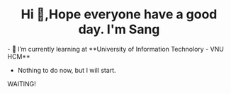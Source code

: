 <h1 align="center">Hi 👋,Hope everyone have a good day. I'm Sang </h1>
- 🌱 I’m currently learning at **University of Information Technolory - VNU HCM**

- Nothing to do now, but I will start.

WAITING!
